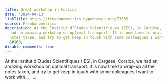 ```yaml
---
title: Great workshop in Corsica
date: '2024-04-13'
linkTitle: https://freakonometrics.hypotheses.org/73505
source: Freakonometrics
description: At the Institut d’Etudes Scientifiques (IES), in Cargèse, Corsica, we
  had an amazing workshop on optimal transport. It is now time to wrap-up all the
  notes taken, and try to get keep in touch with some colleagues I want to work with&#8230;
  &#160; ...
disable_comments: true
---
```

At the Institut d’Etudes Scientifiques (IES), in Cargèse, Corsica, we had an amazing workshop on optimal transport. It is now time to wrap-up all the notes taken, and try to get keep in touch with some colleagues I want to work with&#8230; &#160; ...